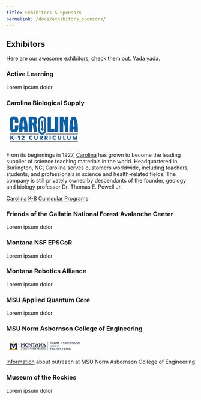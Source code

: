 ```yaml
---
title: Exhibitors & Sponsors
permalink: /docs/exhibitors_sponsors/
---
```


## Exhibitors

Here are our awesome exhibitors, check them out. Yada yada.

### Active Learning

Lorem ipsum dolor

### Carolina Biological Supply

![Carolina Biological Supply](../_docs/images/carolina.jpg)

From its beginnings in 1927, [Carolina](www.carolina.com) has grown to become the leading supplier of science teaching materials in the world. Headquartered in Burlington, NC, Carolina serves customers worldwide, including teachers, students, and professionals in science and health-related fields. The company is still privately owned by descendants of the founder, geology and biology professor Dr. Thomas E. Powell Jr.
 
[Carolina K-8 Curricular Programs](https://www.carolina.com/k-8-curriculum-programs)


### Friends of the Gallatin National Forest Avalanche Center

Lorem ipsum dolor

### Montana NSF EPSCoR

Lorem ipsum dolor

### Montana Robotics Alliance

Lorem ipsum dolor

### MSU Applied Quantum Core

Lorem ipsum dolor

### MSU Norm Asbornson College of Engineering

![MSU Norm Asbornson College of Engineering](../_docs/images/norm.png)

[Information]( https://coe.montana.edu/outreach/index.html) about outreach at MSU Norm Asbornson College of Engineering

### Museum of the Rockies

Lorem ipsum dolor